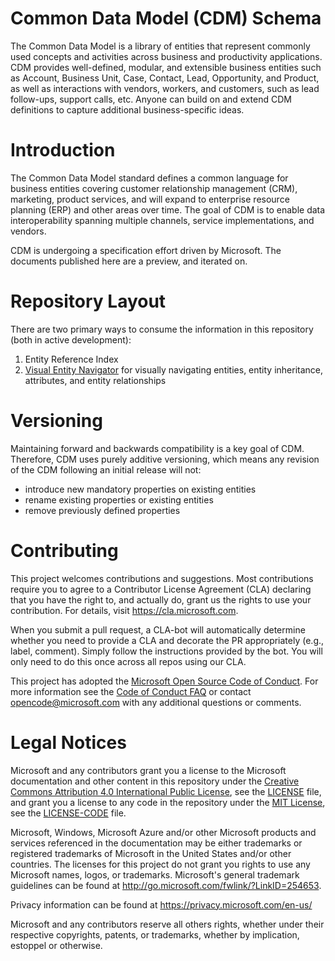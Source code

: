 # Common Data Model (CDM) Schema

The Common Data Model is a library of entities that represent commonly used concepts and activities across business and productivity applications. CDM provides well-defined, modular, and extensible business entities such as Account, Business Unit, Case, Contact, Lead, Opportunity, and Product, as well as interactions with vendors, workers, and customers, such as lead follow-ups, support calls, etc. Anyone can build on and extend CDM definitions to capture additional business-specific ideas.

# Introduction

The Common Data Model standard defines a common language for business entities covering customer relationship management (CRM), marketing, product services, and will expand to enterprise resource planning (ERP) and other areas over time. The goal of CDM is to enable data interoperability spanning multiple channels, service implementations, and vendors.

CDM is undergoing a specification effort driven by Microsoft. The documents published here are a preview, and iterated on.

# Repository Layout

There are two primary ways to consume the information in this repository (both in active development):

1. Entity Reference Index
2. [Visual Entity Navigator](schemaDocuments/readme.md) for visually navigating entities, entity inheritance, attributes, and entity relationships

# Versioning

Maintaining forward and backwards compatibility is a key goal of CDM. Therefore, CDM uses purely additive versioning, which means any revision of the CDM following an initial release will not:

* introduce new mandatory properties on existing entities
* rename existing properties or existing entities
* remove previously defined properties

# Contributing

This project welcomes contributions and suggestions.  Most contributions require you to agree to a
Contributor License Agreement (CLA) declaring that you have the right to, and actually do, grant us
the rights to use your contribution. For details, visit https://cla.microsoft.com.

When you submit a pull request, a CLA-bot will automatically determine whether you need to provide
a CLA and decorate the PR appropriately (e.g., label, comment). Simply follow the instructions
provided by the bot. You will only need to do this once across all repos using our CLA.

This project has adopted the [Microsoft Open Source Code of Conduct](https://opensource.microsoft.com/codeofconduct/).
For more information see the [Code of Conduct FAQ](https://opensource.microsoft.com/codeofconduct/faq/) or
contact [opencode@microsoft.com](mailto:opencode@microsoft.com) with any additional questions or comments.

# Legal Notices

Microsoft and any contributors grant you a license to the Microsoft documentation and other content
in this repository under the [Creative Commons Attribution 4.0 International Public License](https://creativecommons.org/licenses/by/4.0/legalcode),
see the [LICENSE](LICENSE) file, and grant you a license to any code in the repository under the [MIT License](https://opensource.org/licenses/MIT), see the
[LICENSE-CODE](LICENSE-CODE) file.

Microsoft, Windows, Microsoft Azure and/or other Microsoft products and services referenced in the documentation
may be either trademarks or registered trademarks of Microsoft in the United States and/or other countries.
The licenses for this project do not grant you rights to use any Microsoft names, logos, or trademarks.
Microsoft's general trademark guidelines can be found at http://go.microsoft.com/fwlink/?LinkID=254653.

Privacy information can be found at https://privacy.microsoft.com/en-us/

Microsoft and any contributors reserve all others rights, whether under their respective copyrights, patents,
or trademarks, whether by implication, estoppel or otherwise.
